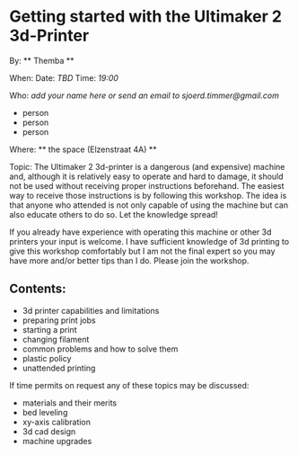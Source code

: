 # Getting started with the Ultimaker 2 3d-Printer

By: ** Themba **

When: Date: _TBD_  Time: _19:00_

Who: _add your name here or send an email to sjoerd.timmer@gmail.com_

* person
* person
* person

Where: ** the space (Elzenstraat 4A) **

Topic:
The Ultimaker 2 3d-printer is a dangerous (and expensive) machine and, although it is relatively easy to operate and hard to damage, it should not be used without receiving proper instructions beforehand. The easiest way to receive those instructions is by following this workshop. The idea is that anyone who attended is not only capable of using the machine but can also educate others to do so. Let the knowledge spread!

If you already have experience with operating this machine or other 3d printers your input is welcome. I have sufficient knowledge of 3d printing to give this workshop comfortably but I am not the final expert so you may have more and/or better tips than I do. Please join the workshop.

## Contents:
* 3d printer capabilities and limitations
* preparing print jobs
* starting a print
* changing filament
* common problems and how to solve them
* plastic policy
* unattended printing

If time permits on request any of these topics may be discussed:

* materials and their merits
* bed leveling
* xy-axis calibration
* 3d cad design
* machine upgrades

